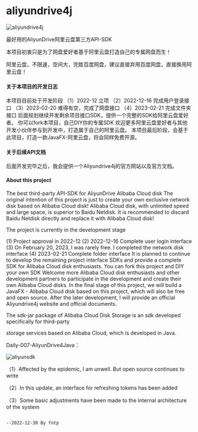 # aliyundrive4j
![aliyundrive4j](https://user-images.githubusercontent.com/46984923/220074604-73469071-385f-432b-a856-bc8e0649e50d.jpeg)

最好用的AliyunDrive阿里云盘第三方API-SDK

本项目初衷只是为了网盘爱好者基于阿里云盘打造自己的专属网盘而生！

阿里云盘，不限速，空间大，完胜百度网盘，建议直接弃用百度网盘，直接换用阿里云盘！

#### 关于本项目的开发日志
本项目目前处于开发阶段
（1）2022-12 立项
（2）2022-12-16 完成用户登录接口
（3）2023-02-20 难得有空，完成了网盘接口
（4）2023-02-21 完成文件夹接口
后面规划继续开发剩余项目接口SDK，提供一个完整的SDK给阿里云盘爱好者。
你可以fork本项目，自己DIY你的专属SDK
欢迎更多阿里云盘爱好者与其他开发小伙伴参与到开发中，打造属于自己的阿里云盘。
本项目最后阶段，会基于此项目，打造一款JavaFX-阿里云盘，将会同样免费开源。


#### 关于后续API文档
后面开发完毕之后，我会提供一个Aliyundrive4j的官方网站以及官方文档。

#### About this project
The best third-party API-SDK for AliyunDrive Alibaba Cloud disk
The original intention of this project is just to create your own exclusive network disk based on Alibaba Cloud disk!
Alibaba Cloud disk, with unlimited speed and large space, is superior to Baidu Netdisk. It is recommended to discard Baidu Netdisk directly and replace it with Alibaba Cloud disk!

The project is currently in the development stage

(1) Project approval in 2022-12
(2) 2022-12-16 Complete user login interface
(3) On February 20, 2023, I was rarely free. I completed the network disk interface
(4) 2023-02-21 Complete folder interface
It is planned to continue to develop the remaining project interface SDKs and provide a complete SDK for Alibaba Cloud disk enthusiasts.
You can fork this project and DIY your own SDK
Welcome more Alibaba Cloud disk enthusiasts and other development partners to participate in the development and create their own Alibaba Cloud disks.
In the final stage of this project, we will build a JavaFX - Alibaba Cloud disk based on this project, which will also be free and open source.
After the later development, I will provide an official Aliyundrive4j website and official documents.

The sdk-jar package of Alibaba Cloud Disk Storage is an sdk developed specifically for third-party 

storage services based on Alibaba Cloud, which is developed in Java.

Daily-007-AliyunDrive4Java：

![aliyunsdk](https://user-images.githubusercontent.com/46984923/207824779-082953c9-b0b1-45ee-8959-309d3ad1cfb8.png)

（1）Affected by the epidemic, I am unwell. But open source continues to write

（2）In this update, an interface for refreshing tokens has been added

（3）Some basic adjustments have been made to the internal architecture of the system

                                                                          --2022-12-30 By fntp
